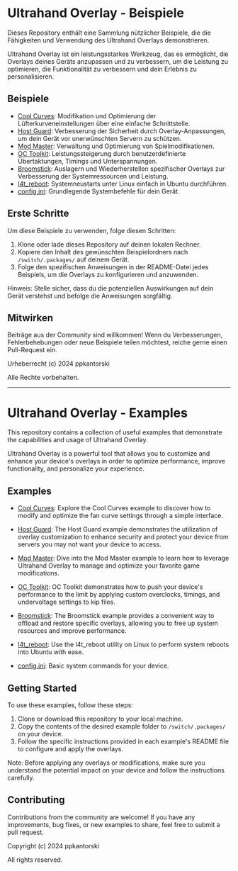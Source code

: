 # Ultrahand Overlay - Beispiele

Dieses Repository enthält eine Sammlung nützlicher Beispiele, die die Fähigkeiten und Verwendung des Ultrahand Overlays demonstrieren.

Ultrahand Overlay ist ein leistungsstarkes Werkzeug, das es ermöglicht, die Overlays deines Geräts anzupassen und zu verbessern, um die Leistung zu optimieren, die Funktionalität zu verbessern und dein Erlebnis zu personalisieren.

## Beispiele

- [Cool Curves](Cool%20Curves/README.md): Modifikation und Optimierung der Lüfterkurveneinstellungen über eine einfache Schnittstelle.
- [Host Guard](Host%20Guard/README.md): Verbesserung der Sicherheit durch Overlay-Anpassungen, um dein Gerät vor unerwünschten Servern zu schützen.
- [Mod Master](Mod%20Master/README.md): Verwaltung und Optimierung von Spielmodifikationen.
- [OC Toolkit](OC%20Toolkit/README.md): Leistungssteigerung durch benutzerdefinierte Übertaktungen, Timings und Unterspannungen.
- [Broomstick](Broomstick/README.md): Auslagern und Wiederherstellen spezifischer Overlays zur Verbesserung der Systemressourcen und Leistung.
- [l4t_reboot](l4t_reboot/README.md): Systemneustarts unter Linux einfach in Ubuntu durchführen.
- [config.ini](https://github.com/ppkantorski/Ultrahand-Overlay/blob/main/examples/config.ini): Grundlegende Systembefehle für dein Gerät.

## Erste Schritte

Um diese Beispiele zu verwenden, folge diesen Schritten:

1. Klone oder lade dieses Repository auf deinen lokalen Rechner.
2. Kopiere den Inhalt des gewünschten Beispielordners nach `/switch/.packages/` auf deinem Gerät.
3. Folge den spezifischen Anweisungen in der README-Datei jedes Beispiels, um die Overlays zu konfigurieren und anzuwenden.

Hinweis: Stelle sicher, dass du die potenziellen Auswirkungen auf dein Gerät verstehst und befolge die Anweisungen sorgfältig.

## Mitwirken

Beiträge aus der Community sind willkommen! Wenn du Verbesserungen, Fehlerbehebungen oder neue Beispiele teilen möchtest, reiche gerne einen Pull-Request ein.

Urheberrecht (c) 2024 ppkantorski

Alle Rechte vorbehalten.

---

# Ultrahand Overlay - Examples

This repository contains a collection of useful examples that demonstrate the capabilities and usage of Ultrahand Overlay.

Ultrahand Overlay is a powerful tool that allows you to customize and enhance your device's overlays in order to optimize performance, improve functionality, and personalize your experience.

## Examples

- [Cool Curves](Cool%20Curves/README.md): Explore the Cool Curves example to discover how to modify and optimize the fan curve settings through a simple interface.

- [Host Guard](Host%20Guard/README.md): The Host Guard example demonstrates the utilization of overlay customization to enhance security and protect your device from servers you may not want your device to access.

- [Mod Master](Mod%20Master/README.md): Dive into the Mod Master example to learn how to leverage Ultrahand Overlay to manage and optimize your favorite game modifications.

- [OC Toolkit](OC%20Toolkit/README.md): OC Toolkit demonstrates how to push your device's performance to the limit by applying custom overclocks, timings, and undervoltage settings to kip files.

- [Broomstick](Broomstick/README.md): The Broomstick example provides a convenient way to offload and restore specific overlays, allowing you to free up system resources and improve performance.

- [l4t_reboot](l4t_reboot/README.md): Use the l4t_reboot utility on Linux to perform system reboots into Ubuntu with ease.

- [config.ini](https://github.com/ppkantorski/Ultrahand-Overlay/blob/main/examples/config.ini): Basic system commands for your device.

## Getting Started

To use these examples, follow these steps:

1. Clone or download this repository to your local machine.
2. Copy the contents of the desired example folder to `/switch/.packages/` on your device.
3. Follow the specific instructions provided in each example's README file to configure and apply the overlays.

Note: Before applying any overlays or modifications, make sure you understand the potential impact on your device and follow the instructions carefully.

## Contributing

Contributions from the community are welcome! If you have any improvements, bug fixes, or new examples to share, feel free to submit a pull request.

Copyright (c) 2024 ppkantorski

All rights reserved.
